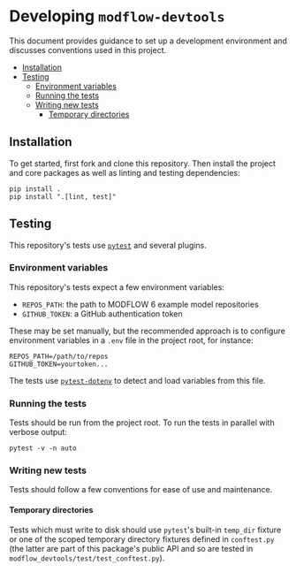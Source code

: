 # Developing `modflow-devtools`

This document provides guidance to set up a development environment and discusses conventions used in this project.

<!-- START doctoc generated TOC please keep comment here to allow auto update -->
<!-- DON'T EDIT THIS SECTION, INSTEAD RE-RUN doctoc TO UPDATE -->

- [Installation](#installation)
- [Testing](#testing)
  - [Environment variables](#environment-variables)
  - [Running the tests](#running-the-tests)
  - [Writing new tests](#writing-new-tests)
    - [Temporary directories](#temporary-directories)

<!-- END doctoc generated TOC please keep comment here to allow auto update -->

## Installation

To get started, first fork and clone this repository. Then install the project and core packages as well as linting and testing dependencies:

```shell
pip install .
pip install ".[lint, test]"
```

## Testing

This repository's tests use [`pytest`](https://docs.pytest.org/en/latest/) and several plugins.

### Environment variables

This repository's tests expect a few environment variables:

- `REPOS_PATH`: the path to MODFLOW 6 example model repositories
- `GITHUB_TOKEN`: a GitHub authentication token

These may be set manually, but the recommended approach is to configure environment variables in a `.env` file in the project root, for instance:

```
REPOS_PATH=/path/to/repos
GITHUB_TOKEN=yourtoken...
```

The tests use [`pytest-dotenv`](https://github.com/quiqua/pytest-dotenv) to detect and load variables from this file.

### Running the tests

Tests should be run from the project root. To run the tests in parallel with verbose output:

```shell
pytest -v -n auto
```

### Writing new tests

Tests should follow a few conventions for ease of use and maintenance.

#### Temporary directories

Tests which must write to disk should use `pytest`'s built-in `temp_dir` fixture or one of the scoped temporary directory fixtures defined in `conftest.py` (the latter are part of this package's public API and so are tested in `modflow_devtools/test/test_conftest.py`).
